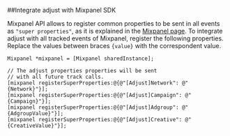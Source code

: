 ##Integrate adjust with Mixpanel SDK

Mixpanel API allows to register common properties to be sent in all events as `"super properties"`, as it is explained in the [Mixpanel page][mixpanel_ios]. To integrate adjust with all tracked events of Mixpanel, register the following properties. Replace the values between braces `{value}` with the correspondent value.

```objc
Mixpanel *mixpanel = [Mixpanel sharedInstance];

// The adjust properties properties will be sent
// with all future track calls.
[mixpanel registerSuperProperties:@{@"[Adjust]Network": @"{Network}"}];
[mixpanel registerSuperProperties:@{@"[Adjust]Campaign": @"{Campaign}"}];
[mixpanel registerSuperProperties:@{@"[Adjust]Adgroup": @"{AdgroupValue}"}];
[mixpanel registerSuperProperties:@{@"[Adjust]Creative": @"{CreativeValue}"}];
```

[mixpanel_ios]: https://mixpanel.com/help/reference/ios#super-properties
